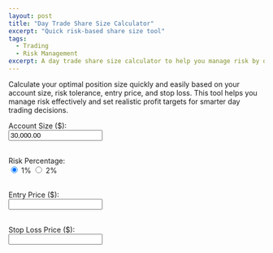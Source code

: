 ```yaml
---
layout: post
title: "Day Trade Share Size Calculator"
excerpt: "Quick risk-based share size tool"
tags:
  - Trading
  - Risk Management
excerpt: A day trade share size calculator to help you manage risk by determining optimal position size based on account size, risk tolerance, entry price, and stop loss.
---
```


Calculate your optimal position size quickly and easily based on your account size, risk tolerance, entry price, and stop loss. This tool helps you manage risk effectively and set realistic profit targets for smarter day trading decisions.


<div>
  <label>Account Size ($):<br />
    <input type="text" id="account" value="30,000.00" />
  </label><br /><br />

<label>Risk Percentage:<br />
<label><input type="radio" name="risk" value="0.01" checked /> 1%</label>
<label><input type="radio" name="risk" value="0.02" /> 2%</label>
</label><br /><br />

<label>Entry Price ($):<br />
<input type="text" id="entry" />
</label><br /><br />

<label>Stop Loss Price ($):<br />
<input type="text" id="stop" />
</label><br /><br />

  <div id="results" style="font-weight: bold; margin-top: 1rem;"></div>

<canvas id="chart" height="150" style="margin-top: 2rem;"></canvas>
</div>

<script src="https://cdn.jsdelivr.net/npm/chart.js"></script>
<script>
  const accountInput = document.getElementById('account');
  const entryInput = document.getElementById('entry');
  const stopInput = document.getElementById('stop');
  const resultsDiv = document.getElementById('results');
  const chartCanvas = document.getElementById('chart');

  function parseNumber(value) {
    return parseFloat(value.replace(/,/g, '')) || 0;
  }

  function formatNumber(value) {
    return value.toLocaleString(undefined, { minimumFractionDigits: 2, maximumFractionDigits: 2 });
  }

  function updateChart(entry, stop, target2, target3, isLong) {
    const ctx = chartCanvas.getContext('2d');
    const color = isLong ? 'green' : 'red';

    const labels = ['Stop Loss', 'Entry', 'Target 2:1', 'Target 3:1'];
    const dataPoints = [stop, entry, target2, target3];

    if (window.shareChart) {
      window.shareChart.destroy();
    }

    window.shareChart = new Chart(ctx, {
      type: 'line',
      data: {
        labels: labels,
        datasets: [{
          label: 'Price Levels',
          data: dataPoints,
          borderColor: color,
          backgroundColor: 'transparent',
          tension: 0.1,
          pointRadius: 5,
          pointBackgroundColor: color,
        }]
      },
      options: {
        responsive: true,
        scales: {
          y: {
            beginAtZero: false,
            ticks: {
              callback: val => '$' + formatNumber(val)
            }
          }
        },
        plugins: {
          legend: { display: false }
        }
      }
    });
  }

  function updateCalc() {
    const account = parseNumber(accountInput.value);
    const entry = parseNumber(entryInput.value);
    const stop = parseNumber(stopInput.value);
    const riskPercent = parseFloat(document.querySelector('input[name="risk"]:checked').value);

    if (account <= 0 || entry <= 0 || stop <= 0 || entry === stop) {
      resultsDiv.textContent = '';
      if (window.shareChart) window.shareChart.destroy();
      return;
    }

    // Determine position type automatically
    const isLong = entry > stop;

    const maxRiskDollars = account * riskPercent;
    const perShareRisk = Math.abs(entry - stop);
    const maxShares = Math.floor(maxRiskDollars / perShareRisk);

    const target2 = isLong ? entry + 2 * perShareRisk : entry - 2 * perShareRisk;
    const target3 = isLong ? entry + 3 * perShareRisk : entry - 3 * perShareRisk;

    // Profit amount calculation
    const profit2 = Math.abs(target2 - entry) * maxShares;
    const profit3 = Math.abs(target3 - entry) * maxShares;

    resultsDiv.style.color = isLong ? 'green' : 'red';

    resultsDiv.innerHTML = `
      Max Dollar Risk: $${formatNumber(maxRiskDollars)}<br />
      Risk per Share: $${formatNumber(perShareRisk)}<br />
      Max Shares Allowed: ${maxShares.toLocaleString()}<br />
      Target (2:1): $${formatNumber(target2)} ($${formatNumber(profit2)} profit)<br />
      Target (3:1): $${formatNumber(target3)} ($${formatNumber(profit3)} profit)
    `;

    updateChart(entry, stop, target2, target3, isLong);
  }

  // Format inputs on blur and allow only numbers + comma + decimal point
  function formatInput(input) {
    let val = input.value.replace(/[^\d.,]/g, '');
    // Remove extra commas, only one decimal allowed
    const parts = val.split('.');
    parts[0] = parts[0].replace(/,/g, '');
    val = parts[0];
    if(parts.length > 1) {
      val += '.' + parts[1].slice(0, 2); // max two decimals
    }
    if(val) {
      const numVal = parseFloat(val);
      if(!isNaN(numVal)) {
        input.value = numVal.toLocaleString(undefined, {minimumFractionDigits: 2, maximumFractionDigits: 2});
      }
    } else {
      input.value = '';
    }
  }

  [accountInput, entryInput, stopInput].forEach(input => {
    input.addEventListener('input', () => {
      // Allow only digits, dot, comma as user types (basic filter)
      input.value = input.value.replace(/[^\d.,]/g, '');
      updateCalc();
    });
    input.addEventListener('blur', () => {
      formatInput(input);
      updateCalc();
    });
  });

  document.querySelectorAll('input[name="risk"]').forEach(radio => {
    radio.addEventListener('change', updateCalc);
  });

  updateCalc();
</script>
